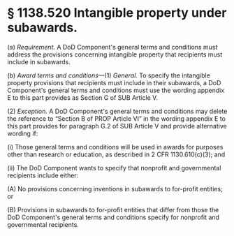 # § 1138.520   Intangible property under subawards.

(a) *Requirement.* A DoD Component's general terms and conditions must address the provisions concerning intangible property that recipients must include in subawards.


(b) *Award terms and conditions*—(1) *General.* To specify the intangible property provisions that recipients must include in their subawards, a DoD Component's general terms and conditions must use the wording appendix E to this part provides as Section G of SUB Article V.


(2) *Exception.* A DoD Component's general terms and conditions may delete the reference to “Section B of PROP Article VI” in the wording appendix E to this part provides for paragraph G.2 of SUB Article V and provide alternative wording if:


(i) Those general terms and conditions will be used in awards for purposes other than research or education, as described in 2 CFR 1130.610(c)(3); and


(ii) The DoD Component wants to specify that nonprofit and governmental recipients include either:


(A) No provisions concerning inventions in subawards to for-profit entities; or


(B) Provisions in subawards to for-profit entities that differ from those the DoD Component's general terms and conditions specify for nonprofit and governmental recipients.




